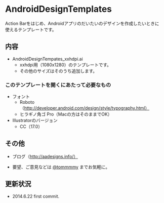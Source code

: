 # AndroidDesignTemplates

Action Barをはじめ、Androidアプリのだいたいのデザインを作成したいときに使えるテンプレートです。

## 内容

 * AndroidDesignTempates_xxhdpi.ai
 	* xxhdpi用（1080x1280）のテンプレートです。
 	* その他のサイズはそのうち追加します。

### このテンプレートを開くにあたって必要なもの

 *  フォント
 	* Roboto（http://developer.android.com/design/style/typography.html）
 	* ヒラギノ角ゴ Pro（Macの方はそのままでOK）
 * Illustratorのバージョン
 	* CC（17.0）

## その他

 * ブログ（http://aadesigns.info/）

 * 要望、ご意見などは [@tommmmy](https://twitter.com/tommmmy) までお気軽に。

 ## 更新状況

 - 2014.6.22 first commit.